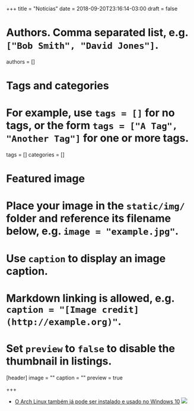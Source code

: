 +++
title = "Notícias"
date = 2018-09-20T23:16:14-03:00
draft = false

# Authors. Comma separated list, e.g. `["Bob Smith", "David Jones"]`.
authors = []

# Tags and categories
# For example, use `tags = []` for no tags, or the form `tags = ["A Tag", "Another Tag"]` for one or more tags.
tags = []
categories = []

# Featured image
# Place your image in the `static/img/` folder and reference its filename below, e.g. `image = "example.jpg"`.
# Use `caption` to display an image caption.
#   Markdown linking is allowed, e.g. `caption = "[Image credit](http://example.org)"`.
# Set `preview` to `false` to disable the thumbnail in listings.
[header]
image = ""
caption = ""
preview = true

+++

- [O Arch Linux também já pode ser instalado e usado no Windows 10](https://pplware.sapo.pt/linux/arch-linux-windows-10/?fbclid=IwAR1D7qq73HX-883LrGcR50tfjxBKvik0OZwJ73Kk-lOxTi4bxs2hcOBujfY)
![](https://pplware.sapo.pt/wp-content/uploads/2019/05/archlinux_windows_10_1-720x405.jpg)
